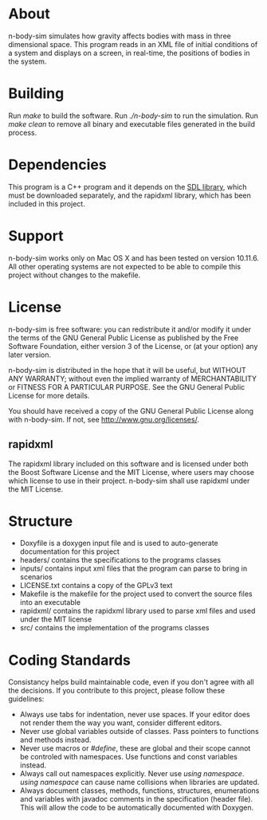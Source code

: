 # About
n-body-sim simulates how gravity affects bodies with mass in three dimensional space. This program reads in an XML file of initial conditions of a system and displays on a screen, in real-time, the positions of bodies in the system.

# Building
Run _make_ to build the software. Run _./n-body-sim_ to run the simulation. Run _make clean_ to remove all binary and executable files generated in the build process.

# Dependencies
This program is a C++ program and it depends on the [SDL library](https://www.libsdl.org/), which must be downloaded separately, and the rapidxml library, which has been included in this project.

# Support
n-body-sim works only on Mac OS X and has been tested on version 10.11.6. All other operating systems are not expected to be able to compile this project without changes to the makefile.

# License 
n-body-sim is free software: you can redistribute it and/or modify
it under the terms of the GNU General Public License as published by
the Free Software Foundation, either version 3 of the License, or
(at your option) any later version.

n-body-sim is distributed in the hope that it will be useful,
but WITHOUT ANY WARRANTY; without even the implied warranty of
MERCHANTABILITY or FITNESS FOR A PARTICULAR PURPOSE.  See the
GNU General Public License for more details.

You should have received a copy of the GNU General Public License
along with n-body-sim.  If not, see <http://www.gnu.org/licenses/>.

## rapidxml
The rapidxml library included on this software and is licensed under both the Boost Software License and the MIT License, where users may choose which license to use in their project. n-body-sim shall use rapidxml under the MIT License. 

# Structure
- Doxyfile is a doxygen input file and is used to auto-generate documentation for this project
- headers/ contains the specifications to the programs classes
- inputs/ contains input xml files that the program can parse to bring in scenarios
- LICENSE.txt contains a copy of the GPLv3 text
- Makefile is the makefile for the project used to convert the source files into an executable
- rapidxml/ contains the rapidxml library used to parse xml files and used under the MIT license
- src/ contains the implementation of the programs classes

# Coding Standards
Consistancy helps build maintainable code, even if you don't agree with all the decisions. If you contribute to this project, please follow these guidelines:
- Always use tabs for indentation, never use spaces. If your editor does not render them the way you want, consider different editors.
- Never use global variables outside of classes. Pass pointers to functions and methods instead.
- Never use macros or _\#define_, these are global and their scope cannot be controled with namespaces. Use functions and const variables instead.
- Always call out namespaces explicitly. Never use _using namespace_. _using namespace_ can cause name collisions when libraries are updated.
- Always document classes, methods, functions, structures, enumerations and variables with javadoc comments in the specification (header file). This will allow the code to be automatically documented with Doxygen.
